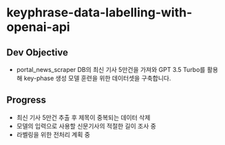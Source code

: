 # keyphrase-data-labelling-with-openai-api


## Dev Objective

- portal_news_scraper DB의 최신 기사 5만건을 가져와 GPT 3.5 Turbo를 활용해 key-phase 생성 모델 훈련을 위한 데이터셋을 구축합니다.


## Progress

- 최신 기사 5만건 추출 후 제목이 중복되는 데이터 삭제
- 모델의 입력으로 사용할 신문기사의 적절한 길이 조사 중
- 라벨링을 위한 전처리 계획 중